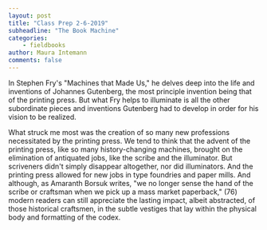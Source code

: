 ```yaml
---
layout: post
title: "Class Prep 2-6-2019"
subheadline: "The Book Machine"
categories:
    - fieldbooks
author: Maura Intemann
comments: false
---
```


In Stephen Fry's "Machines that Made Us," he delves deep into the life and inventions of Johannes Gutenberg, the most principle invention being that of the printing press. But what Fry helps to illuminate is all the other subordinate pieces and inventions Gutenberg had to develop in order for his vision to be realized. 

What struck me most was the creation of so many new professions necessitated by the printing press. We tend to think that the advent of the printing press, like so many history-changing machines, brought on the elimination of antiquated jobs, like the scribe and the illuminator. But scriveners didn't simply disappear altogether, nor did illuminators. And the printing press allowed for new jobs in type foundries and paper mills. And although, as Amaranth Borsuk writes, "we no longer sense the hand of the scribe or craftsman when we pick up a mass market paperback," (76) modern readers can still appreciate the lasting impact, albeit abstracted, of those historical craftsmen, in the subtle vestiges that lay within the physical body and formatting of the codex. 